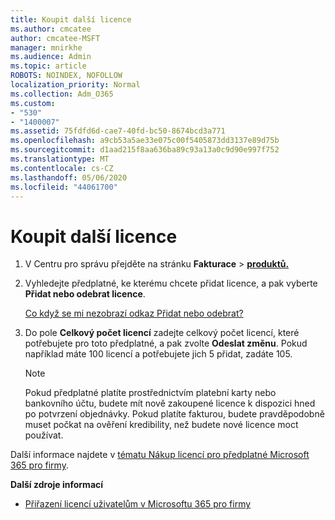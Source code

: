 ```yaml
---
title: Koupit další licence
ms.author: cmcatee
author: cmcatee-MSFT
manager: mnirkhe
ms.audience: Admin
ms.topic: article
ROBOTS: NOINDEX, NOFOLLOW
localization_priority: Normal
ms.collection: Adm_O365
ms.custom:
- "530"
- "1400007"
ms.assetid: 75fdfd6d-cae7-40fd-bc50-8674bcd3a771
ms.openlocfilehash: a9cb53a5ae33e075c00f5405873dd3137e89d75b
ms.sourcegitcommit: d1aad215f8aa636ba89c93a13a0c9d90e997f752
ms.translationtype: MT
ms.contentlocale: cs-CZ
ms.lasthandoff: 05/06/2020
ms.locfileid: "44061700"
---
```

# <a name="buy-additional-licenses"></a>Koupit další licence

1. V Centru pro správu přejděte na stránku **Fakturace** \> **[produktů.](https://go.microsoft.com/fwlink/p/?linkid=842054)**

2. Vyhledejte předplatné, ke kterému chcete přidat licence, a pak vyberte **Přidat nebo odebrat licence**.

    [Co když se mi nezobrazí odkaz Přidat nebo odebrat?](https://docs.microsoft.com/office365/admin/subscriptions-and-billing/buy-licenses#what-if-i-dont-see-the-addremove-licenses-link)

3. Do pole **Celkový počet licencí** zadejte celkový počet licencí, které potřebujete pro toto předplatné, a pak zvolte **Odeslat změnu**. Pokud například máte 100 licencí a potřebujete jich 5 přidat, zadáte 105.

    > [!NOTE]
    > Pokud předplatné platíte prostřednictvím platební karty nebo bankovního účtu, budete mít nově zakoupené licence k dispozici hned po potvrzení objednávky. Pokud platíte fakturou, budete pravděpodobně muset počkat na ověření kredibility, než budete nové licence moct používat.

Další informace najdete v [tématu Nákup licencí pro předplatné Microsoft 365 pro firmy](https://docs.microsoft.com/office365/admin/subscriptions-and-billing/buy-licenses).  

**Další zdroje informací**

- [Přiřazení licencí uživatelům v Microsoftu 365 pro firmy](https://docs.microsoft.com/office365/admin/subscriptions-and-billing/assign-licenses-to-users)